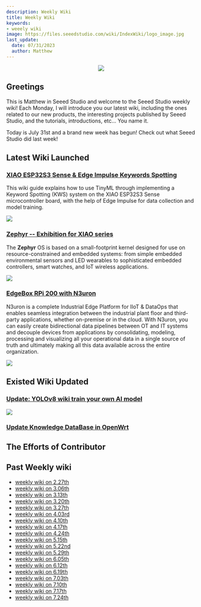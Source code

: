 ```yaml
---
description: Weekly Wiki
title: Weekly Wiki
keywords:
- weeely wiki
image: https://files.seeedstudio.com/wiki/IndexWiki/logo_image.jpg
last_update:
  date: 07/31/2023
  author: Matthew
---
```


<div align="center"><img width={1000} src="https://files.seeedstudio.com/wiki/IndexWiki/logo.png" /></div>

## Greetings

This is Matthew in Seeed Studio and welcome to the Seeed Studio weekly wiki! Each Monday, I will introduce you our latest wiki, including the ones related to our new products, the interesting projects published by Seeed Studio, and the tutorials, introductions, etc... You name it.

Today is July 31st and a brand new week has begun! Check out what Seeed Studio did last week!

## Latest Wiki Launched

### [XIAO ESP32S3 Sense & Edge Impulse Keywords Spotting](https://wiki.seeedstudio.com/xiao_esp32s3_keyword_spotting/)

This wiki guide explains how to use TinyML   through implementing a Keyword Spotting (KWS) system on the XIAO ESP32S3 Sense microcontroller board, with the help of Edge Impulse for data collection and model training.

<div style={{textAlign:'center'}}><img src="https://files.seeedstudio.com/wiki/xiaoesp32s3_kws/1.png" style={{width:800, height:'auto'}}/></div>

### [Zephyr -- Exhibition for XIAO series](https://wiki.seeedstudio.com/xiao_topic_page/#zephyr)

The **Zephyr** OS is based on a small-footprint kernel designed for use on resource-constrained and embedded systems: from simple embedded environmental sensors and LED wearables to sophisticated embedded controllers, smart watches, and IoT wireless applications.

<div style={{textAlign:'center'}}><img src="https://files.seeedstudio.com/wiki/XIAO/Zephyr_logo.png" style={{width:800, height:'auto'}}/></div>

### [EdgeBox RPi 200 with N3uron](https://wiki.seeedstudio.com/Edgebox-rpi-200-n3uron/)

N3uron is a complete Industrial Edge Platform for IIoT & DataOps that enables seamless integration between the industrial plant floor and third-party applications, whether on-premise or in the cloud. With N3uron, you can easily create bidirectional data pipelines between OT and IT systems and decouple devices from applications by consolidating, modeling, processing and visualizing all your operational data in a single source of truth and ultimately making all this data available across the entire organization.

<div style={{textAlign:'center'}}><img src="https://files.seeedstudio.com/wiki/Edge_Box/n3uron/n3uron1.png" style={{width:800, height:'auto'}}/></div>

## Existed Wiki Updated

### [Update: YOLOv8 wiki train your own AI model](https://wiki.seeedstudio.com/YOLOv8-TRT-Jetson/#bring-your-own-ai-model)

<div style={{textAlign:'center'}}><img src="https://files.seeedstudio.com/wiki/YOLOV8-TRT/2.jpg
" style={{width:1000, height:'auto'}}/></div>

### [Update Knowledge DataBase in OpenWrt](https://wiki.seeedstudio.com/FAQs_For_openWrt/)


## The Efforts of Contributor


## Past Weekly wiki

- [weekly wiki on 2.27th](/Seeed_Elderly/weekly_wiki/wiki227)
- [weekly wiki on 3.06th](/Seeed_Elderly/weekly_wiki/wiki306)
- [weekly wiki on 3.13th](/Seeed_Elderly/weekly_wiki/wiki313)
- [weekly wiki on 3.20th](/Seeed_Elderly/weekly_wiki/wiki320)
- [weekly wiki on 3.27th](/Seeed_Elderly/weekly_wiki/wiki327)
- [weekly wiki on 4.03rd](/Seeed_Elderly/weekly_wiki/wiki403)
- [weekly wiki on 4.10th](/Seeed_Elderly/weekly_wiki/wiki410)
- [weekly wiki on 4.17th](/Seeed_Elderly/weekly_wiki/wiki417)
- [weekly wiki on 4.24th](/Seeed_Elderly/weekly_wiki/wiki424)
- [weekly wiki on 5.15th](/Seeed_Elderly/weekly_wiki/wiki515)
- [weekly wiki on 5.22nd](/Seeed_Elderly/weekly_wiki/wiki522)
- [weekly wiki on 5.29th](/Seeed_Elderly/weekly_wiki/wiki529)
- [weekly wiki on 6.05th](/Seeed_Elderly/weekly_wiki/wiki605)
- [weekly wiki on 6.12th](/Seeed_Elderly/weekly_wiki/wiki612)
- [weekly wiki on 6.19th](/Seeed_Elderly/weekly_wiki/wiki619)
- [weekly wiki on 7.03th](/Seeed_Elderly/weekly_wiki/wiki703)
- [weekly wiki on 7.10th](/Seeed_Elderly/weekly_wiki/wiki710)
- [weekly wiki on 7.17th](/Seeed_Elderly/weekly_wiki/wiki717)
- [weekly wiki on 7.24th](/Seeed_Elderly/weekly_wiki/wiki724)